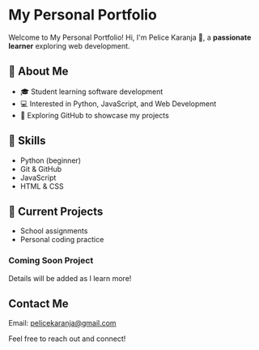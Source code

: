 <!DOCTYPE html>
<html lang="en">
<head>
    <meta charset="UTF-8">
</head>
<body>
    <!-- Your content will go here -->
</body><h1>My Personal Portfolio</h1>
<p>Welcome to My Personal Portfolio! Hi, I'm Pelice Karanja 👋,
a <strong>passionate learner</strong> exploring web development.</p>
<h2>🌟 About Me</h2>
<ul>
    <li>🎓 Student learning software development</li>
    <li>💻 Interested in Python, JavaScript, and Web Development</li>
    <li>🚀 Exploring GitHub to showcase my projects
</li>
</ul>
<h2>🔧 Skills</h2>
<ul>
    <li>Python (beginner)</li>
    <li>Git & GitHub</li>
    <li>JavaScript</li>
    <li>HTML & CSS</li>
</ul>
<h2>📌 Current Projects</h2>
<ul>
    <li>School assignments</li>
<li>Personal coding practice</li>
</ul>

  <h3>Coming Soon Project</h3>
        <p>Details will be added as I learn more!</p>
    </li>
</ol>
<h2>Contact Me</h2>
<p>Email: <a href="pelicekaranja@gmail.com">pelicekaranja@gmail.com</a></p>
<p>Feel free to reach out and connect!</p>
</html>
